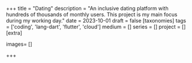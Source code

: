+++
title = "Dating"
description = "An inclusive dating platform with hundreds of thousands of monthly users. This project is my main focus during my working day."
date = 2023-10-01
draft =  false
[taxonomies]
tags = ['coding', 'lang-dart', 'flutter', 'cloud']
medium = []
series = []
project = []
[extra]

images= []

+++

